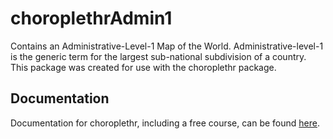 choroplethrAdmin1
=================

Contains an Administrative-Level-1 Map of the World. Administrative-level-1 is the generic term for the largest sub-national 
subdivision of a country. This package was created for use with the choroplethr package.

## Documentation

Documentation for choroplethr, including a free course, can be found [here](http://www.arilamstein.com/open-source).